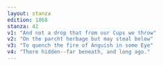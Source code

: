 ```yaml
---
layout: stanza
edition: 1868
stanza: 42
v1: "And not a drop that from our Cups we throw"
v2: "On the parcht herbage but may steal below"
v3: "To quench the fire of Anguish in some Eye"
v4: "There hidden--far beneath, and long ago."
---
```

